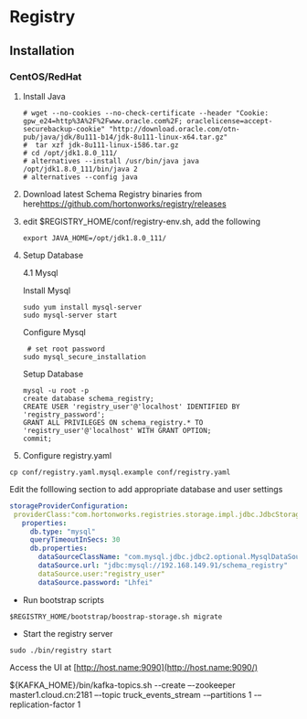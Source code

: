 # Registry

## Installation

### CentOS/RedHat

1. Install Java

   ```shell
   # wget --no-cookies --no-check-certificate --header "Cookie: gpw_e24=http%3A%2F%2Fwww.oracle.com%2F; oraclelicense=accept-securebackup-cookie" "http://download.oracle.com/otn-pub/java/jdk/8u111-b14/jdk-8u111-linux-x64.tar.gz"
   #  tar xzf jdk-8u111-linux-i586.tar.gz
   # cd /opt/jdk1.8.0_111/
   # alternatives --install /usr/bin/java java /opt/jdk1.8.0_111/bin/java 2
   # alternatives --config java

   ```

2. Download latest Schema Registry binaries from here<https://github.com/hortonworks/registry/releases>

3. edit $REGISTRY_HOME/conf/registry-env.sh, add the following

   ```shell
   export JAVA_HOME=/opt/jdk1.8.0_111/
   ```

4. Setup Database

   4.1 Mysql

   Install Mysql

   ```shell
   sudo yum install mysql-server
   sudo mysql-server start
   ```

   Configure Mysql

   ```
    # set root password
   sudo mysql_secure_installation

   ```

   Setup Database

   ```
   mysql -u root -p
   create database schema_registry;
   CREATE USER 'registry_user'@'localhost' IDENTIFIED BY 'registry_password';
   GRANT ALL PRIVILEGES ON schema_registry.* TO 'registry_user'@'localhost' WITH GRANT OPTION;
   commit;

   ```

5. Configure registry.yaml

```shell
cp conf/registry.yaml.mysql.example conf/registry.yaml
```

Edit the folllowing section to add appropriate database and user settings

```yaml
storageProviderConfiguration:
 providerClass:"com.hortonworks.registries.storage.impl.jdbc.JdbcStorageManager"
   properties:
     db.type: "mysql"
     queryTimeoutInSecs: 30
     db.properties:
       dataSourceClassName: "com.mysql.jdbc.jdbc2.optional.MysqlDataSource"
       dataSource.url: "jdbc:mysql://192.168.149.91/schema_registry"
       dataSource.user:"registry_user"
       dataSource.password: "Lhfei"

```

- Run bootstrap scripts

```shell
$REGISTRY_HOME/bootstrap/boostrap-storage.sh migrate
```

- Start the registry server

`sudo ./bin/registry start`

Access the UI at [http://host.name:9090](http://host.name:9090/)





${KAFKA_HOME}/bin/kafka-topics.sh --create  –-zookeeper master1.cloud.cn:2181 –-topic truck_events_stream -–partitions 1 -–replication-factor 1

